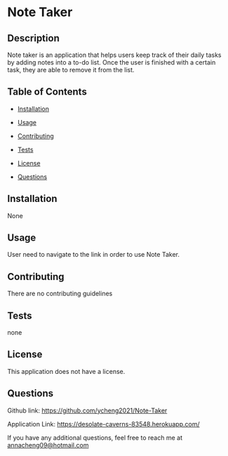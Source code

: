 
# Note Taker



## Description
Note taker is an application that helps users keep track of their daily tasks by adding notes into a to-do list. Once the user is finished with a certain task, they are able to remove it from the list. 

## Table of Contents

- [Installation](#installation)

- [Usage](#usage)

- [Contributing](#contributing)

- [Tests](#tests)

- [License](#license)

- [Questions](#questions)

## Installation 
None

## Usage 
User need to navigate to the link in order to use Note Taker.

## Contributing
There are no contributing guidelines

## Tests
none

## License
This application does not have a license.

## Questions
Github link: https://github.com/ycheng2021/Note-Taker

Application Link: https://desolate-caverns-83548.herokuapp.com/

If you have any additional questions, feel free to reach me at annacheng09@hotmail.com


